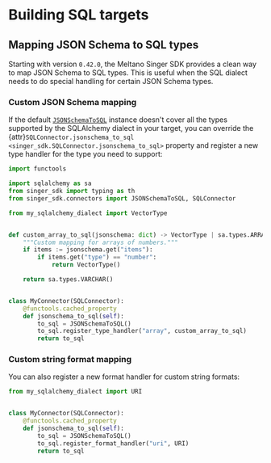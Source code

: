 # Building SQL targets

## Mapping JSON Schema to SQL types

Starting with version `0.42.0`, the Meltano Singer SDK provides a clean way to map JSON Schema to SQL types. This is useful when the SQL dialect needs to do special handling for certain JSON Schema types.

### Custom JSON Schema mapping

If the default [`JSONSchemaToSQL`](connectors.sql.JSONSchemaToSQL) instance doesn't cover all the types supported by the SQLAlchemy dialect in your target, you can override the {attr}`SQLConnector.jsonschema_to_sql <singer_sdk.SQLConnector.jsonschema_to_sql>` property and register a new type handler for the type you need to support:

```python
import functools

import sqlalchemy as sa
from singer_sdk import typing as th
from singer_sdk.connectors import JSONSchemaToSQL, SQLConnector

from my_sqlalchemy_dialect import VectorType


def custom_array_to_sql(jsonschema: dict) -> VectorType | sa.types.ARRAY:
    """Custom mapping for arrays of numbers."""
    if items := jsonschema.get("items"):
        if items.get("type") == "number":
            return VectorType()

    return sa.types.VARCHAR()


class MyConnector(SQLConnector):
    @functools.cached_property
    def jsonschema_to_sql(self):
        to_sql = JSONSchemaToSQL()
        to_sql.register_type_handler("array", custom_array_to_sql)
        return to_sql
```

### Custom string format mapping

You can also register a new format handler for custom string formats:

```python
from my_sqlalchemy_dialect import URI


class MyConnector(SQLConnector):
    @functools.cached_property
    def jsonschema_to_sql(self):
        to_sql = JSONSchemaToSQL()
        to_sql.register_format_handler("uri", URI)
        return to_sql
```
